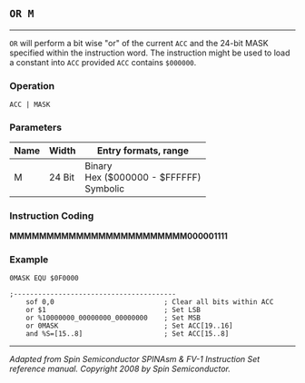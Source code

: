 ## `OR M`

------------------

`OR` will perform a bit wise "or" of the current `ACC` and the 24-­bit MASK specified within the instruction word. The instruction might be used to load a constant into `ACC` provided `ACC` contains `$000000`.

### Operation
`ACC | MASK`

### Parameters
| Name  | Width | Entry formats, range                |
|-------|-------|-------------------------------------|
| M     | 24 Bit| Binary<br>Hex ($000000 - $FFFFFF)<br>Symbolic |

### Instruction Coding
**MMMMMMMMMMMMMMMMMMMMMMMM000001111**

### Example
```assembly
0MASK EQU $0F0000

;----------------------------------------
    sof 0,0                           ; Clear all bits within ACC
    or $1                             ; Set LSB
    or %10000000_00000000_00000000    ; Set MSB
    or 0MASK                          ; Set ACC[19..16]
    and %S=[15..8]                    ; Set ACC[15..8]
```

------------------
*Adapted from Spin Semiconductor SPINAsm & FV-1 Instruction Set reference manual. Copyright 2008 by Spin Semiconductor.*